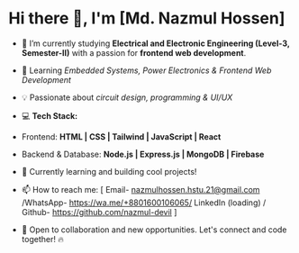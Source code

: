   # Hi there 👋, I'm [Md. Nazmul Hossen]

- 🔭 I’m currently studying **Electrical and Electronic Engineering (Level-3, Semester-II)** with a passion for **frontend web development**. 
- 🌱 Learning *Embedded Systems, Power Electronics & Frontend Web Development*
- 💡 Passionate about *circuit design, programming & UI/UX*
- 💻 **Tech Stack:**  
- Frontend: **HTML | CSS | Tailwind | JavaScript | React**  
- Backend & Database: **Node.js | Express.js | MongoDB | Firebase**  
- 🚀 Currently learning and building cool projects!
- 📫 How to reach me: [ Email- nazmulhossen.hstu.21@gmail.com /WhatsApp- https://wa.me/+8801600106065/ LinkedIn (loading) / Github- https://github.com/nazmul-devil ]

- 📌 Open to collaboration and new opportunities.
  Let's connect and code together! 🔥

  


<!--
**nazmul-devil/nazmul-devil** is a ✨ _special_ ✨ repository because its `README.md` (this file) appears on your GitHub profile.

Here are some ideas to get you started:

- 🔭 I’m currently working on ...
- 🌱 I’m currently learning ...
- 👯 I’m looking to collaborate on ...
- 🤔 I’m looking for help with ...
- 💬 Ask me about ...
- 📫 How to reach me: ...
- 😄 Pronouns: ...
- ⚡ Fun fact: ...
-->
